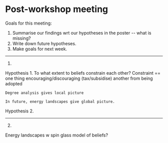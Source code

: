 # Post-workshop meeting

Goals for this meeting:
1. Summarise our findings wrt our hypotheses in the poster -- what is missing?
2. Write down future hypotheses.
3. Make goals for next week. 


---
1.

Hypothesis 1. To what extent to beliefs constrain each other?
    Constraint == one thing encouraging/discouraging (tax/subsidise) another from being adopted
    
    Degree analysis gives local picture

    In future, energy landscapes give global picture.


Hypothesis 2. 





---
2.
Energy landscapes w spin glass model of beliefs?